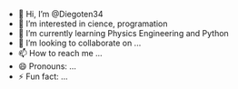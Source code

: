 - 👋 Hi, I’m @Diegoten34
- 👀 I’m interested in cience, programation
- 🌱 I’m currently learning Physics Engineering and Python
- 💞️ I’m looking to collaborate on ...
- 📫 How to reach me ...
- 😄 Pronouns: ...
- ⚡ Fun fact: ...

<!---
Diegoten34/Diegoten34 is a ✨ special ✨ repository because its `README.md` (this file) appears on your GitHub profile.
You can click the Preview link to take a look at your changes.
--->
